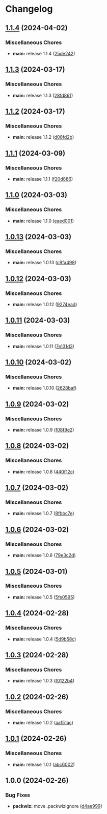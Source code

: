 # Changelog

## [1.1.4](https://github.com/Fauli1221/skycraft1/compare/v1.1.3...v1.1.4) (2024-04-02)


### Miscellaneous Chores

* **main:** release 1.1.4 ([25de242](https://github.com/Fauli1221/skycraft1/commit/25de24249fd1934cdaa27b5b0858e826f0e7b618))

## [1.1.3](https://github.com/Fauli1221/skycraft1/compare/v1.1.2...v1.1.3) (2024-03-17)


### Miscellaneous Chores

* **main:** release 1.1.3 ([28fd861](https://github.com/Fauli1221/skycraft1/commit/28fd861c27135299346fc29b71be3bdacbf6b5ea))

## [1.1.2](https://github.com/Fauli1221/skycraft1/compare/v1.1.1...v1.1.2) (2024-03-17)


### Miscellaneous Chores

* **main:** release 1.1.2 ([d08fd2b](https://github.com/Fauli1221/skycraft1/commit/d08fd2b484c35344e7752d3fdc88d301f4842071))

## [1.1.1](https://github.com/Fauli1221/skycraft1/compare/v1.1.0...v1.1.1) (2024-03-09)


### Miscellaneous Chores

* **main:** release 1.1.1 ([f20d886](https://github.com/Fauli1221/skycraft1/commit/f20d88638c71899f569bcbea855d9aad2acb73b7))

## [1.1.0](https://github.com/Fauli1221/skycraft1/compare/v1.0.13...v1.1.0) (2024-03-03)


### Miscellaneous Chores

* **main:** release 1.1.0 ([eaed001](https://github.com/Fauli1221/skycraft1/commit/eaed001cd406f818fa7b7a47f03373b20a6b8292))

## [1.0.13](https://github.com/Fauli1221/skycraft1/compare/v1.0.12...v1.0.13) (2024-03-03)


### Miscellaneous Chores

* **main:** release 1.0.13 ([c9fa498](https://github.com/Fauli1221/skycraft1/commit/c9fa498154311c9023efcd495906cce6cedc5114))

## [1.0.12](https://github.com/Fauli1221/skycraft1/compare/v1.0.11...v1.0.12) (2024-03-03)


### Miscellaneous Chores

* **main:** release 1.0.12 ([9274ead](https://github.com/Fauli1221/skycraft1/commit/9274ead4332673f0f6f7eb552cca1f41b4efe6ba))

## [1.0.11](https://github.com/Fauli1221/skycraft1/compare/v1.0.10...v1.0.11) (2024-03-03)


### Miscellaneous Chores

* **main:** release 1.0.11 ([7e131d3](https://github.com/Fauli1221/skycraft1/commit/7e131d3a7d7242e536ef7a3adda15ca93e88051a))

## [1.0.10](https://github.com/Fauli1221/skycraft1/compare/v1.0.9...v1.0.10) (2024-03-02)


### Miscellaneous Chores

* **main:** release 1.0.10 ([2628baf](https://github.com/Fauli1221/skycraft1/commit/2628baf3191ee4d26fb8f4730e8595a5785907c1))

## [1.0.9](https://github.com/Fauli1221/skycraft1/compare/v1.0.8...v1.0.9) (2024-03-02)


### Miscellaneous Chores

* **main:** release 1.0.9 ([f08f9e2](https://github.com/Fauli1221/skycraft1/commit/f08f9e2aa17ad3d7670e769ea4dc95af70c68dc4))

## [1.0.8](https://github.com/Fauli1221/skycraft1/compare/v1.0.7...v1.0.8) (2024-03-02)


### Miscellaneous Chores

* **main:** release 1.0.8 ([440f12c](https://github.com/Fauli1221/skycraft1/commit/440f12cc689594715883ac3c928d82166e173202))

## [1.0.7](https://github.com/Fauli1221/skycraft1/compare/v1.0.6...v1.0.7) (2024-03-02)


### Miscellaneous Chores

* **main:** release 1.0.7 ([8fbbc7e](https://github.com/Fauli1221/skycraft1/commit/8fbbc7e8f7906d3377296e8d462fbb56916f79e1))

## [1.0.6](https://github.com/Fauli1221/skycraft1/compare/v1.0.5...v1.0.6) (2024-03-02)


### Miscellaneous Chores

* **main:** release 1.0.6 ([79e3c2d](https://github.com/Fauli1221/skycraft1/commit/79e3c2d340d97457f1a02abf842069e920e50260))

## [1.0.5](https://github.com/Fauli1221/skycraft1/compare/v1.0.4...v1.0.5) (2024-03-01)


### Miscellaneous Chores

* **main:** release 1.0.5 ([5fe0595](https://github.com/Fauli1221/skycraft1/commit/5fe05958d2bf987aacdf0724a336a3fa88a9c886))

## [1.0.4](https://github.com/Fauli1221/skycraft1/compare/v1.0.3...v1.0.4) (2024-02-28)


### Miscellaneous Chores

* **main:** release 1.0.4 ([5d9b58c](https://github.com/Fauli1221/skycraft1/commit/5d9b58c2c2c3b87697b4acd9e6ca1dd19fee55d0))

## [1.0.3](https://github.com/Fauli1221/skycraft1/compare/v1.0.2...v1.0.3) (2024-02-28)


### Miscellaneous Chores

* **main:** release 1.0.3 ([f0122b4](https://github.com/Fauli1221/skycraft1/commit/f0122b47fd0588e051bf429ad7083517a824e672))

## [1.0.2](https://github.com/Fauli1221/skycraft1/compare/v1.0.1...v1.0.2) (2024-02-26)


### Miscellaneous Chores

* **main:** release 1.0.2 ([aaf51ac](https://github.com/Fauli1221/skycraft1/commit/aaf51ac47b364f05b5f69308bd95e737876e8ef4))

## [1.0.1](https://github.com/Fauli1221/skycraft1/compare/v1.0.0...v1.0.1) (2024-02-26)


### Miscellaneous Chores

* **main:** release 1.0.1 ([abc6002](https://github.com/Fauli1221/skycraft1/commit/abc60022e233a70c5683e0f1a1fa2ca6304a49e0))

## 1.0.0 (2024-02-26)


### Bug Fixes

* **packwiz:** move .packwizignore ([d4ae999](https://github.com/Fauli1221/skycraft1/commit/d4ae999b6f0e9791ed6f0aafefeb84ab5af94b0d))
